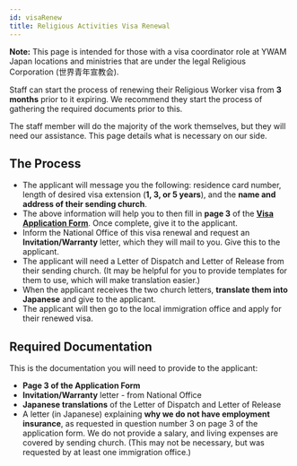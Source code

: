 ```yaml
---
id: visaRenew
title: Religious Activities Visa Renewal
---
```


**Note:** This page is intended for those with a visa coordinator role at YWAM Japan locations and ministries that are under the legal Religious Corporation (世界青年宣教会).

Staff can start the process of renewing their Religious Worker visa from **3 months** prior to it expiring. We recommend they start the process of gathering the required documents prior to this.

The staff member will do the majority of the work themselves, but they will need our assistance. This page details what is necessary on our side.

## The Process

- The applicant will message you the following: residence card number, length of desired visa extension (**1, 3, or 5 years**), and the **name and address of their sending church**.
- The above information will help you to then fill in **page 3** of the **[Visa Application Form](http://www.moj.go.jp/isa/content/930004102.pdf)**. Once complete, give it to the applicant.
- Inform the National Office of this visa renewal and request an **Invitation/Warranty** letter, which they will mail to you. Give this to the applicant.
- The applicant will need a Letter of Dispatch and Letter of Release from their sending church. (It may be helpful for you to provide templates for them to use, which will make translation easier.)
- When the applicant receives the two church letters, **translate them into Japanese** and give to the applicant.
- The applicant will then go to the local immigration office and apply for their renewed visa.


## Required Documentation

This is the documentation you will need to provide to the applicant:

- **Page 3 of the Application Form**
- **Invitation/Warranty** letter - from National Office
- **Japanese translations** of the Letter of Dispatch and Letter of Release
- A letter (in Japanese) explaining **why we do not have employment insurance**, as requested in question number 3 on page 3 of the application form. We do not provide a salary, and living expenses are covered by sending church. (This may not be necessary, but was requested by at least one immigration office.)
